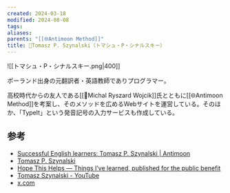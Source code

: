 ```yaml
---
created: 2024-03-18
modified: 2024-08-08
tags: 
aliases: 
parents: "[[🌐Antimoon Method]]"
title: 👤Tomasz P. Szynalski（トマシュ・P・シナルスキー）
---
```

![[トマシュ・P・シナルスキー.png|400]]

ポーランド出身の元翻訳者・英語教師でありプログラマー。

高校時代からの友人である[[👤Michal Ryszard Wojcik]]氏とともに[[🌐Antimoon Method]]を考案し、そのメソッドを広めるWebサイトを運営している。そのほか、「TypeIt」という発音記号の入力サービスも作成している。

## 参考
- [Successful English learners: Tomasz P. Szynalski | Antimoon](https://www.antimoon.com/learners/tomasz_szynalski.htm)
- [Tomasz P. Szynalski](https://www.szynalski.com/)
- [Hope This Helps — Things I’ve learned, published for the public benefit](https://blog.szynalski.com/)
- [Tomasz Szynalski - YouTube](https://www.youtube.com/@tszyn)
- [x.com](https://x.com/tszynalski?lang=ja)
